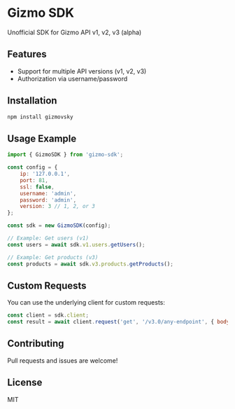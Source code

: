 # Gizmo SDK

Unofficial SDK for Gizmo API v1, v2, v3 (alpha)

## Features
- Support for multiple API versions (v1, v2, v3)
- Authorization via username/password

## Installation

```bash
npm install gizmovsky
```

## Usage Example

```js
import { GizmoSDK } from 'gizmo-sdk';

const config = {
    ip: '127.0.0.1',
    port: 81,
    ssl: false,
    username: 'admin',
    password: 'admin',
    version: 3 // 1, 2, or 3
};

const sdk = new GizmoSDK(config);

// Example: Get users (v1)
const users = await sdk.v1.users.getUsers();

// Example: Get products (v3)
const products = await sdk.v3.products.getProducts();
```

## Custom Requests

You can use the underlying client for custom requests:

```js
const client = sdk.client;
const result = await client.request('get', '/v3.0/any-endpoint', { body1: "value" }, { param1: 'value' });
```

## Contributing
Pull requests and issues are welcome!

## License
MIT
